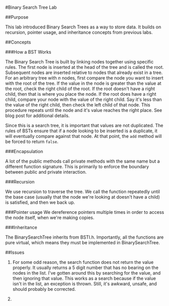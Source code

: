 #Binary Search Tree Lab

##Purpose

This lab introduced Binary Search Trees as a way to store data. It builds on recursion, pointer usage, and inheritance concepts from previous labs.

##Concepts

###How a BST Works

The Binary Search Tree is built by linking nodes together using specific rules.  The first node is inserted at the head of the tree and is called the root.
Subsequent nodes are inserted relative to nodes that already exist in a tree.  For an arbitrary tree with *n* nodes, first compare the node you want to insert
with the root of the tree.  If the value in the node is greater than the value at the root, check the right child of the root.  If the root doesn't have a right child,
then that is where you place the node.  If the root does have a right child, compare your node with the value of the right child.  Say it's less than the value of the right child,
then check the left child of that node.  This procedure repeats until the node and it's value reaches the right place.  See blog post for additional details.

Since this is a search tree, it is important that values are not duplicated.  The rules of BSTs ensure that if a node looking to be inserted is a duplicate, it will eventually
compare against that node.  At that point, the `add` method will be forced to return `false`.

###Encapsulation

A lot of the public methods call private methods with the same name but a different function signature.  This is primarily to enforce the boundary between public and private interaction.

###Recursion

We use recursion to traverse the tree.  We call the function repeatedly until the base case (usually that the node we're looking at doesn't have a child) is satisfied, and then we back up.

###Pointer usage
We dereference pointers multiple times in order to access the node itself, when we're making copies.

###Inheritance

The BinarySearchTree inherits from BSTI.h.  Importantly, all the functions are pure virtual, which means they must be implemented in BinarySearchTree.

##Issues

1. For some odd reason, the search function does not return the value properly.  It usually returns a 5 digit number that has no bearing on the nodes in the list.  I've gotten around this by
searching for the value, and then ignoring that value.  This works as a search because if the value isn't in the list, an exception is thrown.  Still, it's awkward, unsafe, and should probably
be corrected.

2. 
